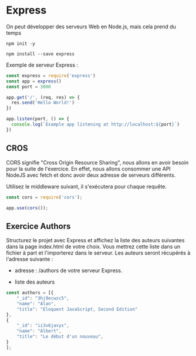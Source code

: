 # Express

On peut développer des serveurs Web en Node.js, mais cela prend du temps

```bahs
npm init -y

npm install --save express
```

Exemple de serveur Express :

```js
const express = require('express')
const app = express()
const port = 3000

app.get('/', (req, res) => {
  res.send('Hello World!')
})

app.listen(port, () => {
  console.log(`Example app listening at http://localhost:${port}`)
})
```

## CROS

CORS signifie "Cross Origin Resource Sharing", nous allons en avoir besoin pour la suite de l'exercice. En effet, nous allons consommer une API NodeJS avec fetch et donc avoir deux adresse de serveurs différents.

Utilisez le middleware suivant, il s'exécutera pour chaque requête.

```js
const cors = require('cors');

app.use(cors());
```

## Exercice Authors

Structurez le projet avec Express et affichez la liste des auteurs suivantes dans la page index.html de votre choix. Vous mettrez cette liste dans un fichier à part et l'importerez dans le serveur. Les auteurs seront récupérés à l'adresse suivante :

- adresse : /authors de votre serveur Express.

- liste des auteurs

```js
const authors = [{
    "_id": "3hj9ecwzc5",
    "name": "Alan",
    "title": "Eloquent JavaScript, Second Edition"
},
{
    "_id": "ii3v6javys",
    "name": "Albert",
    "title": "Le début d'un nouveau",
}
];

```